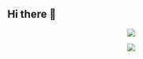 ## Hi there 👋

<p align="center">
<img src="https://capsule-render.vercel.app/api?type=waving&color=timeGradient&height=300&&section=header&text={Hi There}&fontSize=90&fontAlign=50&fontAlignY=30&desc={I'm Yu Yantao}&descAlign=50&descSize=30&descAlignY=60&animation=twinkling" />
</p>
<p align="center">
<img src="https://capsule-render.vercel.app/api?type=waving&color=timeGradient&height=300&&section=header&text={Hi there}&fontSize=90&fontAlign=50&fontAlignY=30&desc={I am Yu Yantao}&descAlign=50&descSize=30&descAlignY=60&animation=twinkling" />
</p>

